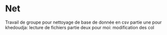 # Net
Travail de groupe pour nettoyage de base de donnée en csv
partie une pour khedoudja: lecture de fichiers
partie deux pour moi: modification des col
